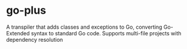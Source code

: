 # go-plus
A transpiler that adds classes and exceptions to Go, converting Go-Extended syntax to standard Go code. Supports multi-file projects with dependency resolution
